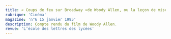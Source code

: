 ```yaml
---
title: « Coups de feu sur Broadway »de Woody Allen, ou la leçon de mise en scène
rubrique: 'Cinéma'
magazine: 'n°6 15 janvier 1995'
description: Compte rendu du film de Woody Allen.
revue: 'L’école des lettres des lycées'
---
```

